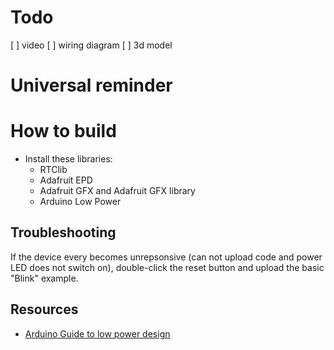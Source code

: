 # Todo
[ ] video
[ ] wiring diagram
[ ] 3d model

# Universal reminder




# How to build

- Install these libraries:
	- RTClib
	- Adafruit EPD
	- Adafruit GFX and Adafruit GFX library
	- Arduino Low Power

## Troubleshooting
If the device every becomes unrepsonsive (can not upload code and power LED does not switch on), double-click the reset button and upload the basic "Blink" example. 

## Resources
- [Arduino Guide to low power design](https://docs.arduino.cc/learn/electronics/low-power)